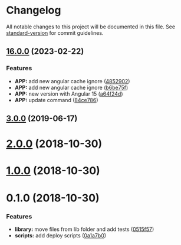 # Changelog

All notable changes to this project will be documented in this file. See [standard-version](https://github.com/conventional-changelog/standard-version) for commit guidelines.

## [16.0.0](https://github.com/Ismaestro/ngx-scroll-to-first-invalid/compare/v3.0.0...v16.0.0) (2023-02-22)


### Features

* **APP:** add new angular cache ignore ([4852902](https://github.com/Ismaestro/ngx-scroll-to-first-invalid/commit/48529024ccefd5c92a0bdaf199e54d8b9954e673))
* **APP:** add new angular cache ignore ([b6be75f](https://github.com/Ismaestro/ngx-scroll-to-first-invalid/commit/b6be75fd03495bd22a81d28015ab17addad773a1))
* **APP:** new version with Angular 15 ([a64f24d](https://github.com/Ismaestro/ngx-scroll-to-first-invalid/commit/a64f24d397aaff9e4c6ffb8eee9372c6f03a0f51))
* **APP:** update command ([84ce786](https://github.com/Ismaestro/ngx-scroll-to-first-invalid/commit/84ce7865996ef262871f02fa6cb814fee045bc94))

## [3.0.0](https://github.com/Ismaestro/ngx-scroll-to-first-invalid/compare/v2.0.0...v3.0.0) (2019-06-17)

<a name="2.0.0"></a>

# [2.0.0](https://github.com/Ismaestro/ngx-scroll-to-first-invalid/compare/v1.0.0...v2.0.0) (2018-10-30)

<a name="1.0.0"></a>

# [1.0.0](https://github.com/Ismaestro/ngx-scroll-to-first-invalid/compare/v0.1.0...v1.0.0) (2018-10-30)

<a name="0.1.0"></a>

# 0.1.0 (2018-10-30)

### Features

- **library:** move files from lib folder and add tests
  ([0515f57](https://github.com/Ismaestro/ngx-scroll-to-first-invalid/commit/0515f57))
- **scripts:** add deploy scripts
  ([0a1a7b0](https://github.com/Ismaestro/ngx-scroll-to-first-invalid/commit/0a1a7b0))
